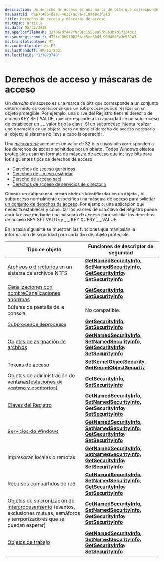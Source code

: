 ```yaml
---
description: Un derecho de acceso es una marca de bits que corresponde a un conjunto determinado de operaciones que un subproceso puede realizar en un objeto protegible.
ms.assetid: da67c486-d2e7-4632-ac7a-c18aabc3f21d
title: Derechos de acceso y máscaras de acceso
ms.topic: article
ms.date: 05/31/2018
ms.openlocfilehash: 32f06cdf447f9d91c1553ea5fb6b3b7d1f324dc3
ms.sourcegitcommit: d75fc10b9f0825bbe5ce5045c90d4045e3c53243
ms.translationtype: MT
ms.contentlocale: es-ES
ms.lasthandoff: 09/13/2021
ms.locfileid: "127073748"
---
```

# <a name="access-rights-and-access-masks"></a>Derechos de acceso y máscaras de acceso

Un *derecho de* acceso es una marca de bits que corresponde a un conjunto determinado de operaciones que un subproceso puede realizar en un objeto protegible. Por ejemplo, una clave del Registro tiene el derecho de acceso KEY SET VALUE, que corresponde a la capacidad de un subproceso de establecer un \_ \_ valor bajo la clave. Si un subproceso intenta realizar una operación en un objeto, pero no tiene el derecho de acceso necesario al objeto, el sistema no lleva a cabo la operación.

Una [*máscara de*](/windows/desktop/SecGloss/a-gly) acceso es un valor de 32 bits cuyos bits corresponden a los derechos de acceso admitidos por un objeto . Todos Windows objetos protegibles usan un formato de máscara [de acceso](access-mask-format.md) que incluye bits para los siguientes tipos de derechos de acceso:

-   [Derechos de acceso genéricos](generic-access-rights.md)
-   [Derechos de acceso estándar](standard-access-rights.md)
-   [Derecho de acceso sacl](sacl-access-right.md)
-   [Derechos de acceso de servicios de directorio](directory-services-access-rights.md)

Cuando un subproceso intenta abrir un identificador en un objeto , el subproceso normalmente especifica una máscara de acceso para solicitar [un conjunto de derechos de acceso](requesting-access-rights-to-an-object.md). Por ejemplo, una aplicación que necesita establecer y consultar los valores de una clave del Registro puede abrir la clave mediante una máscara de acceso para solicitar los derechos de acceso KEY SET VALUE y \_ \_ KEY QUERY \_ \_ VALUE.

En la tabla siguiente se muestran las funciones que manipulan la información de seguridad para cada tipo de objeto protegible.



| Tipo de objeto                                                                                                                                           | Funciones de descriptor de seguridad                                                                                                                                                                      |
|-------------------------------------------------------------------------------------------------------------------------------------------------------|----------------------------------------------------------------------------------------------------------------------------------------------------------------------------------------------------|
| [Archivos o directorios](/windows/desktop/FileIO/file-security-and-access-rights) en un sistema de archivos NTFS                                                                     | [**GetNamedSecurityInfo,**](/windows/desktop/api/Aclapi/nf-aclapi-getnamedsecurityinfoa) [**SetNamedSecurityInfo,**](/windows/desktop/api/Aclapi/nf-aclapi-setnamedsecurityinfoa) [**GetSecurityInfo**](/windows/desktop/api/Aclapi/nf-aclapi-getsecurityinfo)y [**SetSecurityInfo**](/windows/desktop/api/Aclapi/nf-aclapi-setsecurityinfo) |
| [Canalizaciones con nombre](/windows/desktop/ipc/named-pipe-security-and-access-rights)[Canalizaciones anónimas](/windows/desktop/ipc/anonymous-pipe-security-and-access-rights)<br/>                 | [**GetSecurityInfo**](/windows/desktop/api/Aclapi/nf-aclapi-getsecurityinfo), [ **SetSecurityInfo**](/windows/desktop/api/Aclapi/nf-aclapi-setsecurityinfo)                                                                                                             |
| Búferes de pantalla de la consola                                                                                                                                | No compatible.                                                                                                                                                                                     |
| [Subprocesos de](/windows/desktop/ProcThread/process-security-and-access-rights)[procesos](/windows/desktop/ProcThread/thread-security-and-access-rights)<br/>                                      | [**GetSecurityInfo**](/windows/desktop/api/Aclapi/nf-aclapi-getsecurityinfo), [ **SetSecurityInfo**](/windows/desktop/api/Aclapi/nf-aclapi-setsecurityinfo)                                                                                                             |
| [Objetos de asignación de archivos](/windows/desktop/Memory/file-mapping-security-and-access-rights)                                                                                  | [**GetNamedSecurityInfo,**](/windows/desktop/api/Aclapi/nf-aclapi-getnamedsecurityinfoa) [**SetNamedSecurityInfo,**](/windows/desktop/api/Aclapi/nf-aclapi-setnamedsecurityinfoa) [**GetSecurityInfo**](/windows/desktop/api/Aclapi/nf-aclapi-getsecurityinfo)y [**SetSecurityInfo**](/windows/desktop/api/Aclapi/nf-aclapi-setsecurityinfo) |
| [Tokens de acceso](access-rights-for-access-token-objects.md)                                                                                           | [**SetKernelObjectSecurity**](/windows/win32/api/securitybaseapi/nf-securitybaseapi-setkernelobjectsecurity), [ **GetKernelObjectSecurity**](/windows/win32/api/securitybaseapi/nf-securitybaseapi-getkernelobjectsecurity)                                                                             |
| Objetos de administración de ventanas[(estaciones de ventana](/windows/desktop/winstation/window-station-security-and-access-rights) [y escritorios)](/windows/desktop/winstation/desktop-security-and-access-rights) | [**GetSecurityInfo**](/windows/desktop/api/Aclapi/nf-aclapi-getsecurityinfo), [ **SetSecurityInfo**](/windows/desktop/api/Aclapi/nf-aclapi-setsecurityinfo)                                                                                                             |
| [Claves del Registro](/windows/desktop/SysInfo/registry-key-security-and-access-rights)                                                                                         | [**GetNamedSecurityInfo,**](/windows/desktop/api/Aclapi/nf-aclapi-getnamedsecurityinfoa) [**SetNamedSecurityInfo,**](/windows/desktop/api/Aclapi/nf-aclapi-setnamedsecurityinfoa) [**GetSecurityInfo**](/windows/desktop/api/Aclapi/nf-aclapi-getsecurityinfo)y [**SetSecurityInfo**](/windows/desktop/api/Aclapi/nf-aclapi-setsecurityinfo) |
| [Servicios de Windows](/windows/desktop/Services/service-security-and-access-rights)                                                                                           | [**GetNamedSecurityInfo,**](/windows/desktop/api/Aclapi/nf-aclapi-getnamedsecurityinfoa) [**SetNamedSecurityInfo,**](/windows/desktop/api/Aclapi/nf-aclapi-setnamedsecurityinfoa) [**GetSecurityInfo**](/windows/desktop/api/Aclapi/nf-aclapi-getsecurityinfo)y [**SetSecurityInfo**](/windows/desktop/api/Aclapi/nf-aclapi-setsecurityinfo) |
| Impresoras locales o remotas                                                                                                                              | [**GetNamedSecurityInfo,**](/windows/desktop/api/Aclapi/nf-aclapi-getnamedsecurityinfoa) [**SetNamedSecurityInfo,**](/windows/desktop/api/Aclapi/nf-aclapi-setnamedsecurityinfoa) [**GetSecurityInfo**](/windows/desktop/api/Aclapi/nf-aclapi-getsecurityinfo)y [**SetSecurityInfo**](/windows/desktop/api/Aclapi/nf-aclapi-setsecurityinfo) |
| Recursos compartidos de red                                                                                                                                        | [**GetNamedSecurityInfo,**](/windows/desktop/api/Aclapi/nf-aclapi-getnamedsecurityinfoa) [**SetNamedSecurityInfo,**](/windows/desktop/api/Aclapi/nf-aclapi-setnamedsecurityinfoa) [**GetSecurityInfo**](/windows/desktop/api/Aclapi/nf-aclapi-getsecurityinfo)y [**SetSecurityInfo**](/windows/desktop/api/Aclapi/nf-aclapi-setsecurityinfo) |
| [Objetos de sincronización de interprocesamiento](/windows/desktop/Sync/synchronization-object-security-and-access-rights) (eventos, exclusiones mutuas, semáforos y temporizadores que se pueden esperar)     | [**GetNamedSecurityInfo,**](/windows/desktop/api/Aclapi/nf-aclapi-getnamedsecurityinfoa) [**SetNamedSecurityInfo,**](/windows/desktop/api/Aclapi/nf-aclapi-setnamedsecurityinfoa) [**GetSecurityInfo**](/windows/desktop/api/Aclapi/nf-aclapi-getsecurityinfo)y [**SetSecurityInfo**](/windows/desktop/api/Aclapi/nf-aclapi-setsecurityinfo) |
| [Objetos de trabajo](/windows/desktop/ProcThread/job-object-security-and-access-rights)                                                                                             | [**GetNamedSecurityInfo,**](/windows/desktop/api/Aclapi/nf-aclapi-getnamedsecurityinfoa) [**SetNamedSecurityInfo,**](/windows/desktop/api/Aclapi/nf-aclapi-setnamedsecurityinfoa) [**GetSecurityInfo**](/windows/desktop/api/Aclapi/nf-aclapi-getsecurityinfo)y [**SetSecurityInfo**](/windows/desktop/api/Aclapi/nf-aclapi-setsecurityinfo) |



 

 

